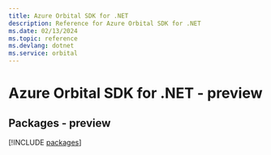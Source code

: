 ```yaml
---
title: Azure Orbital SDK for .NET
description: Reference for Azure Orbital SDK for .NET
ms.date: 02/13/2024
ms.topic: reference
ms.devlang: dotnet
ms.service: orbital
---
```

# Azure Orbital SDK for .NET - preview
## Packages - preview
[!INCLUDE [packages](orbital-index.md)]